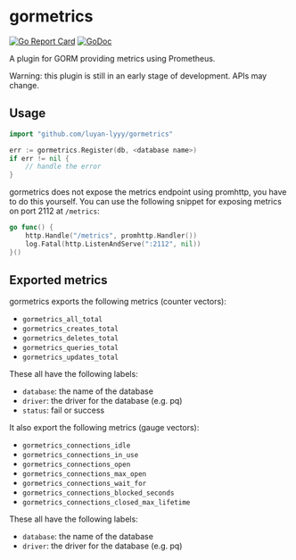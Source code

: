 # gormetrics

[![Go Report Card](https://goreportcard.com/badge/github.com/profects/gormetrics)](https://goreportcard.com/report/github.com/profects/gormetrics)
[![GoDoc](https://godoc.org/github.com/profects/gormetrics?status.svg)](http://godoc.org/github.com/profects/gormetrics)

A plugin for GORM providing metrics using Prometheus.

Warning: this plugin is still in an early stage of development. APIs may change.

## Usage

```go
import "github.com/luyan-lyyy/gormetrics"

err := gormetrics.Register(db, <database name>)
if err != nil {
	// handle the error
}
```

gormetrics does not expose the metrics endpoint using promhttp, you have to do this yourself.
You can use the following snippet for exposing metrics on port 2112 at `/metrics`:

```go
go func() {
	http.Handle("/metrics", promhttp.Handler())
	log.Fatal(http.ListenAndServe(":2112", nil))
}()
```

## Exported metrics

gormetrics exports the following metrics (counter vectors):
* `gormetrics_all_total`
* `gormetrics_creates_total`
* `gormetrics_deletes_total`
* `gormetrics_queries_total`
* `gormetrics_updates_total`

These all have the following labels:
* `database`: the name of the database
* `driver`: the driver for the database (e.g. pq)
* `status`: fail or success

It also export the following metrics (gauge vectors):
* `gormetrics_connections_idle`
* `gormetrics_connections_in_use`
* `gormetrics_connections_open`
* `gormetrics_connections_max_open`
* `gormetrics_connections_wait_for`
* `gormetrics_connections_blocked_seconds`
* `gormetrics_connections_closed_max_lifetime`

These all have the following labels:
* `database`: the name of the database
* `driver`: the driver for the database (e.g. pq)
